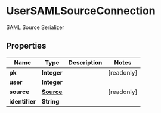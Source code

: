 

# UserSAMLSourceConnection

SAML Source Serializer

## Properties

| Name | Type | Description | Notes |
|------------ | ------------- | ------------- | -------------|
|**pk** | **Integer** |  |  [readonly] |
|**user** | **Integer** |  |  |
|**source** | [**Source**](Source.md) |  |  [readonly] |
|**identifier** | **String** |  |  |



